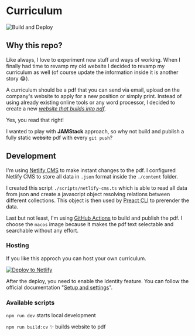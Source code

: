 # Curriculum

![Build and Deploy](https://github.com/marcomontalbano/curriculum/workflows/Build%20and%20Deploy/badge.svg)

## Why this repo?

Like always, I love to experiment new stuff and ways of working.
When I finally had time to revamp my old website I decided to revamp my curriculum as well (of course update the information inside it is another story :joy:).

A curriculum should be a pdf that you can send via email, upload on the company's website to apply for a new position or simply print.
Instead of using already existing online tools or any word processor, I decided to create a new <u>*website that builds into pdf*</u>.

Yes, you read that right!

I wanted to play with **JAMStack** approach, so why not build and publish a fully static ~~website~~ pdf with every `git push`?

## Development

I'm using [Netlify CMS](https://www.netlifycms.org/) to make instant changes to the pdf. I configured Netlify CMS to store all data in `.json` format inside the `./content` folder.

I created this script `./scripts/netlify-cms.ts` which is able to read all data from json and create a javascript object resolving relations between different collections. This object is then used by [Preact CLI](https://github.com/preactjs/preact-cli) to prerender the data.

Last but not least, I'm using [GitHub Actions](https://github.com/features/actions) to build and publish the pdf. I choose the `macos` image because it makes the pdf text selectable and searchable without any effort.

### Hosting

If you like this approch you can host your own curriculum.

[![Deploy to Netlify](https://www.netlify.com/img/deploy/button.svg)](https://app.netlify.com/start/deploy?repository=https://github.com/marcomontalbano/video-to-markdown)

After the deploy, you need to enable the Identity feature. You can follow the official documentation "[Setup and settings](https://docs.netlify.com/visitor-access/git-gateway/#setup-and-settings)".

### Available scripts

`npm run dev` starts local development

`npm run build:cv` :sparkles: builds website to pdf
